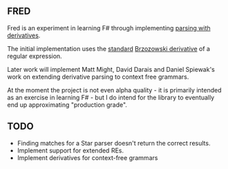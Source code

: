 FRED
----

Fred is an experiment in learning F# through implementing [parsing with derivatives](http://matt.might.net/articles/parsing-with-derivatives/).

The initial implementation uses the [standard](http://dl.acm.org/citation.cfm?id=321249) [Brzozowski derivative](http://www.mpi-sws.org/~turon/re-deriv.pdf) of a regular expression.

Later work will implement Matt Might, David Darais and Daniel Spiewak's work on extending derivative parsing to context free grammars.

At the moment the project is not even alpha quality - it is primarily intended as an exercise in learning F# - but I do intend for the library to eventually end up approximating "production grade".

TODO
----
* Finding matches for a Star parser doesn't return the correct results.
* Implement support for extended REs.
* Implement derivatives for context-free grammars